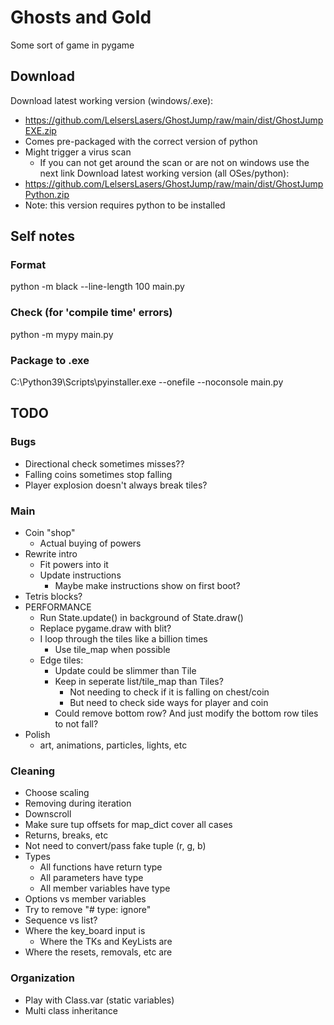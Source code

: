 # Ghosts and Gold

Some sort of game in pygame


## Download

Download latest working version (windows/.exe):
- https://github.com/LelsersLasers/GhostJump/raw/main/dist/GhostJumpEXE.zip
- Comes pre-packaged with the correct version of python
- Might trigger a virus scan
    - If you can not get around the scan or are not on windows use the next link
Download latest working version (all OSes/python):
- https://github.com/LelsersLasers/GhostJump/raw/main/dist/GhostJumpPython.zip
- Note: this version requires python to be installed

## Self notes

### Format

python -m black --line-length 100 main.py

### Check (for 'compile time' errors)

python -m mypy main.py

### Package to .exe

C:\Python39\Scripts\pyinstaller.exe --onefile --noconsole main.py

## TODO

### Bugs

- Directional check sometimes misses??
- Falling coins sometimes stop falling
- Player explosion doesn't always break tiles?

### Main

- Coin "shop"
    - Actual buying of powers
- Rewrite intro
    - Fit powers into it
    - Update instructions
        - Maybe make instructions show on first boot?
- Tetris blocks?
- PERFORMANCE
    - Run State.update() in background of State.draw()
    - Replace pygame.draw with blit?
    - I loop through the tiles like a billion times
        - Use tile_map when possible
    - Edge tiles:
        - Update could be slimmer than Tile
        - Keep in seperate list/tile_map than Tiles?
            - Not needing to check if it is falling on chest/coin
            - But need to check side ways for player and coin
        - Could remove bottom row? And just modify the bottom row tiles to not fall?
- Polish
    - art, animations, particles, lights, etc

### Cleaning

- Choose scaling
- Removing during iteration
- Downscroll
- Make sure tup offsets for map_dict cover all cases
- Returns, breaks, etc
- Not need to convert/pass fake tuple (r, g, b)
- Types
    - All functions have return type
    - All parameters have type
    - All member variables have type
- Options vs member variables
- Try to remove "# type: ignore"
- Sequence vs list?
- Where the key_board input is
    - Where the TKs and KeyLists are
- Where the resets, removals, etc are


### Organization

- Play with Class.var (static variables)
- Multi class inheritance